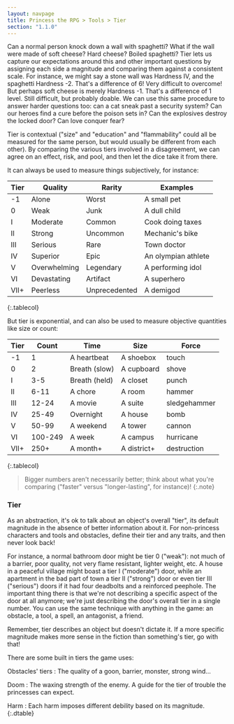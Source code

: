 ```yaml
---
layout: navpage
title: Princess the RPG > Tools > Tier
section: "1.1.0"
---
```


Can a normal person knock down a wall with spaghetti? What if the wall were made of soft cheese? Hard cheese? Boiled spaghetti?
Tier lets us capture our expectations around this and other important questions by assigning each side a magnitude and comparing them against a consistent scale.
For instance, we might say a stone wall was Hardness IV, and the spaghetti Hardness -2.
That's a difference of 6! Very difficult to overcome!
But perhaps soft cheese is merely Hardness -1. That's a difference of 1 level. Still difficult, but probably doable.
We can use this same procedure to answer harder questions too:
can a cat sneak past a security system?
Can our heroes find a cure before the poison sets in?
Can the explosives destroy the locked door?
Can love conquer fear?

Tier is contextual ("size" and "education" and "flammability" could all be measured for the same person, but would usually be different from each other).
By comparing the various tiers involved in a disagreement, we can agree on an effect, risk, and pool, and then let the dice take it from there.

It can always be used to measure things subjectively, for instance:

| Tier | Quality    | Rarity  | Examples    |
|------|------------|---------|-------------|
| -1   | Alone      | Worst   | A small pet |
| 0    | Weak       | Junk    | A dull child |
| I    | Moderate   | Common  | Cook doing taxes |
| II   | Strong     | Uncommon | Mechanic's bike |
| III  | Serious    | Rare    | Town doctor |
| IV   | Superior   | Epic    | An olympian athlete |
| V    | Overwhelming | Legendary | A performing idol |
| VI   | Devastating | Artifact | A superhero |
| VII+ | Peerless | Unprecedented | A demigod |
{:.tablecol}

But tier is exponential, and can also be used to measure objective quantities like size or count:

| Tier | Count | Time       | Size      | Force   |
|------|-------|------------|-----------|---------|
| -1   | 1     | A heartbeat | A shoebox | touch   |
| 0    | 2     | Breath (slow) | A cupboard | shove |
| I    | 3-5   | Breath (held) | A closet | punch  |
| II   | 6-11 | A chore  | A room      | hammer    |
| III  | 12-24 | A movie  | A suite     | sledgehammer |
| IV   | 25-49 | Overnight | A house    | bomb     |
| V    | 50-99 | A weekend | A tower    | cannon   |
| VI   | 100-249 | A week   | A campus    | hurricane |
| VII+ | 250+ | A month+ | A district+ | destruction |
{:.tablecol}

> Bigger numbers aren't necessarily better; think about what you're comparing
> ("faster" versus "longer-lasting", for instance)!
{:.note}

### Tier

As an abstraction, it's ok to talk about an object's overall "tier", its default magnitude in the absence of better information about it.
For non-princess characters and tools and obstacles, define their tier and any traits, and then never look back!

For instance, a normal bathroom door might be tier 0 ("weak"):
not much of a barrier, poor quality, not very flame resistant, lighter weight, etc.
A house in a peaceful village might boast a tier I ("moderate") door,
while an apartment in the bad part of town a tier II ("strong") door
or even tier III ("serious") doors if it had four deadbolts and a reinforced peephole.
The important thing there is that we're not describing a specific aspect of the door at all anymore; we're just describing the door's overall tier in a single number.
You can use the same technique with anything in the game: an obstacle, a tool, a spell, an antagonist, a friend.

Remember, tier describes an object but doesn't dictate it.
If a more specific magnitude makes more sense in the fiction than something's tier, go with that!

There are some built in tiers the game uses:

Obstacles' tiers
: The quality of a goon, barrier, monster, strong wind...

Doom
: The waxing strength of the enemy. A guide for the tier of trouble the princesses can expect.

Harm
: Each harm imposes different debility based on its magnitude.
{:.dtable}